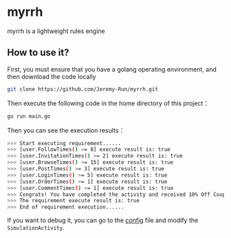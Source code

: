 # myrrh
myrrh is a lightweight rules engine

## How to use it?

 First, you must ensure that you have a golang operating environment, and then download the code locally

```bash
git clone https://github.com/Jeremy-Run/myrrh.git
```

Then execute the following code in the home directory of this project：

```bash
go run main.go
```

Then you can see the execution results：

```bash
>>> Start executing requirement......
>>> [user.FollowTimes() >= 8] execute result is: true 
>>> [user.InvitationTimes() >= 2] execute result is: true 
>>> [user.BrowseTimes() >= 15] execute result is: true 
>>> [user.PostTimes() >= 3] execute result is: true 
>>> [user.LoginTimes() >= 5] execute result is: true 
>>> [user.OrderTimes() >= 1] execute result is: true 
>>> [user.CommentTimes() >= 1] execute result is: true 
>>> Congrats! You have completed the activity and received 10% Off Coupon reward 
>>> The requirement execute result is: true 
>>> End of requirement execution......
```

If you want to debug it, you can go to the [config](config/config.go) file and modify the `SimulationActivity`.

